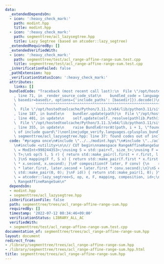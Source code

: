 ```yaml
---
data:
  _extendedDependsOn:
  - icon: ':heavy_check_mark:'
    path: modint.hpp
    title: modint.hpp
  - icon: ':heavy_check_mark:'
    path: segmenttree/acl_lazysegtree.hpp
    title: Lazy Segtree (based on atcoder::lazy_segtree)
  _extendedRequiredBy: []
  _extendedVerifiedWith:
  - icon: ':heavy_check_mark:'
    path: segmenttree/test/acl_range-affine-range-sum.test.cpp
    title: segmenttree/test/acl_range-affine-range-sum.test.cpp
  _isVerificationFailed: false
  _pathExtension: hpp
  _verificationStatusIcon: ':heavy_check_mark:'
  attributes:
    links: []
  bundledCode: "Traceback (most recent call last):\n  File \"/opt/hostedtoolcache/Python/3.11.3/x64/lib/python3.11/site-packages/onlinejudge_verify/documentation/build.py\"\
    , line 71, in _render_source_code_stat\n    bundled_code = language.bundle(stat.path,\
    \ basedir=basedir, options={'include_paths': [basedir]}).decode()\n          \
    \         ^^^^^^^^^^^^^^^^^^^^^^^^^^^^^^^^^^^^^^^^^^^^^^^^^^^^^^^^^^^^^^^^^^^^^^^^^^^^^^^^^\n\
    \  File \"/opt/hostedtoolcache/Python/3.11.3/x64/lib/python3.11/site-packages/onlinejudge_verify/languages/cplusplus.py\"\
    , line 187, in bundle\n    bundler.update(path)\n  File \"/opt/hostedtoolcache/Python/3.11.3/x64/lib/python3.11/site-packages/onlinejudge_verify/languages/cplusplus_bundle.py\"\
    , line 401, in update\n    self.update(self._resolve(pathlib.Path(included), included_from=path))\n\
    \  File \"/opt/hostedtoolcache/Python/3.11.3/x64/lib/python3.11/site-packages/onlinejudge_verify/languages/cplusplus_bundle.py\"\
    , line 355, in update\n    raise BundleErrorAt(path, i + 1, \"found codes out\
    \ of include guard\")\nonlinejudge_verify.languages.cplusplus_bundle.BundleErrorAt:\
    \ segmenttree/acl_lazysegtree.hpp: line 37: found codes out of include guard\n"
  code: "#pragma once\n#include \"../../modint.hpp\"\n#include \"../acl_lazysegtree.hpp\"\
    \n#include <utility>\n\n// CUT begin\nnamespace RangeAffineRangeSum {\nusing T\
    \ = ModInt<998244353>;\nusing S = std::pair<T, size_t>;\nusing F = std::pair<T,\
    \ T>;\nS op(S l, S r) { return std::make_pair(l.first + r.first, l.second + r.second);\
    \ }\nS mapping(F f, S x) { return std::make_pair(f.first * x.first + f.second\
    \ * x.second, x.second); }\nF composition(F later, F conv) {\n    return std::make_pair(conv.first\
    \ * later.first, later.second + later.first * conv.second);\n}\nS e() { return\
    \ std::make_pair(0, 0); }\nF id() { return std::make_pair(1, 0); }\nusing segtree\
    \ = atcoder::lazy_segtree<S, op, e, F, mapping, composition, id>;\n}; // namespace\
    \ RangeAffineRangeSum\n"
  dependsOn:
  - modint.hpp
  - segmenttree/acl_lazysegtree.hpp
  isVerificationFile: false
  path: segmenttree/trees/acl_range-affine-range-sum.hpp
  requiredBy: []
  timestamp: '2022-07-12 00:34:46+09:00'
  verificationStatus: LIBRARY_ALL_AC
  verifiedWith:
  - segmenttree/test/acl_range-affine-range-sum.test.cpp
documentation_of: segmenttree/trees/acl_range-affine-range-sum.hpp
layout: document
redirect_from:
- /library/segmenttree/trees/acl_range-affine-range-sum.hpp
- /library/segmenttree/trees/acl_range-affine-range-sum.hpp.html
title: segmenttree/trees/acl_range-affine-range-sum.hpp
---
```

